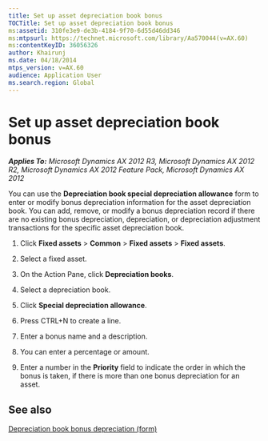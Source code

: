 ```yaml
---
title: Set up asset depreciation book bonus
TOCTitle: Set up asset depreciation book bonus
ms:assetid: 310fe3e9-de3b-4184-9f70-6d55d46dd346
ms:mtpsurl: https://technet.microsoft.com/library/Aa570044(v=AX.60)
ms:contentKeyID: 36056326
author: Khairunj
ms.date: 04/18/2014
mtps_version: v=AX.60
audience: Application User
ms.search.region: Global
---
```


# Set up asset depreciation book bonus 


_**Applies To:** Microsoft Dynamics AX 2012 R3, Microsoft Dynamics AX 2012 R2, Microsoft Dynamics AX 2012 Feature Pack, Microsoft Dynamics AX 2012_

You can use the **Depreciation book special depreciation allowance** form to enter or modify bonus depreciation information for the asset depreciation book. You can add, remove, or modify a bonus depreciation record if there are no existing bonus depreciation, depreciation, or depreciation adjustment transactions for the specific asset depreciation book.

1.  Click **Fixed assets** \> **Common** \> **Fixed assets** \> **Fixed assets**.

2.  Select a fixed asset.

3.  On the Action Pane, click **Depreciation books**.

4.  Select a depreciation book.

5.  Click **Special depreciation allowance**.

6.  Press CTRL+N to create a line.

7.  Enter a bonus name and a description.

8.  You can enter a percentage or amount.

9.  Enter a number in the **Priority** field to indicate the order in which the bonus is taken, if there is more than one bonus depreciation for an asset.

## See also

[Depreciation book bonus depreciation (form)](https://technet.microsoft.com/library/aa584809\(v=ax.60\))

  


